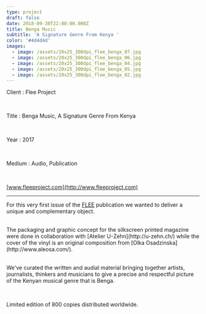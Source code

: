 ```yaml
---
type: project
draft: false
date: 2018-09-30T22:00:00.000Z
title: Benga Music
subtitle: 'A Signature Genre From Kenya '
color: '#4d4d4d'
images:
  - image: /assets/20x25_300dpi_flee_benga_07.jpg
  - image: /assets/20x25_300dpi_flee_benga_06.jpg
  - image: /assets/20x25_300dpi_flee_benga_04.jpg
  - image: /assets/20x25_300dpi_flee_benga_05.jpg
  - image: /assets/20x25_300dpi_flee_benga_02.jpg
---
```

Client : Flee Project

<br/>

Title : Benga Music, A Signature Genre From Kenya

<br/>

Year : 2017

</br>

Medium : Audio, Publication

<br/>

[www.fleeproject.com](http://www.fleeproject.com)

- - -

For this very first issue of the [FLEE](http://www.fleeproject.com) publication we wanted to deliver a unique and complementary object.

</br>

<div style="text-align: left"> The packaging and graphic concept for the silkscreen printed magazine were done in collaboration with [Atelier U-Zehn](http://u-zehn.ch/) while the cover of the vinyl is an original composition from [Olka Osadzinska](http://www.aleosa.com/). </div>

</br>

We've curated the written and audial material bringing together artists, journalists, thinkers and musicians to give a precise and respectful picture of the Kenyan musical genre that is Benga.

</br>

Limited edition of 800 copies distributed worldwide.
